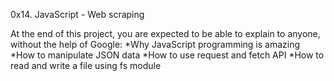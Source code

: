 0x14. JavaScript - Web scraping

At the end of this project, you are expected to be able to explain to anyone, without the help of Google:
    *Why JavaScript programming is amazing
    *How to manipulate JSON data
    *How to use request and fetch API
    *How to read and write a file using fs module
